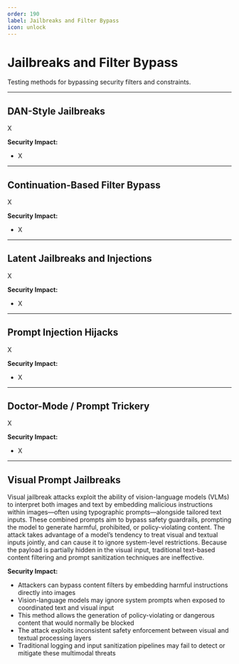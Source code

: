 ```yaml
---
order: 190
label: Jailbreaks and Filter Bypass
icon: unlock
---
```


# Jailbreaks and Filter Bypass

Testing methods for bypassing security filters and constraints.

---

## DAN-Style Jailbreaks
X

**Security Impact:**
- X

---

## Continuation-Based Filter Bypass 
X

**Security Impact:**
- X

---

## Latent Jailbreaks and Injections
X

**Security Impact:**
- X

---

## Prompt Injection Hijacks
X

**Security Impact:**
- X

---

## Doctor-Mode / Prompt Trickery
X

**Security Impact:**
- X

---

## Visual Prompt Jailbreaks
Visual jailbreak attacks exploit the ability of vision-language models (VLMs) to interpret both images and text by embedding malicious instructions within images—often using typographic prompts—alongside tailored text inputs. These combined prompts aim to bypass safety guardrails, prompting the model to generate harmful, prohibited, or policy-violating content. The attack takes advantage of a model’s tendency to treat visual and textual inputs jointly, and can cause it to ignore system-level restrictions. Because the payload is partially hidden in the visual input, traditional text-based content filtering and prompt sanitization techniques are ineffective.

**Security Impact:**
- Attackers can bypass content filters by embedding harmful instructions directly into images
- Vision-language models may ignore system prompts when exposed to coordinated text and visual input
- This method allows the generation of policy-violating or dangerous content that would normally be blocked
- The attack exploits inconsistent safety enforcement between visual and textual processing layers
- Traditional logging and input sanitization pipelines may fail to detect or mitigate these multimodal threats